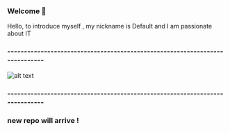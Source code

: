 ### Welcome 👋
Hello, to introduce myself , my nickname is Default and I am passionate about IT
### ----------------------------------------------------------------------------
![alt text](https://media.giphy.com/media/dcuyjJVP5I8dISbs3V/giphy.gif)
### ----------------------------------------------------------------------------
### new repo will arrive !
